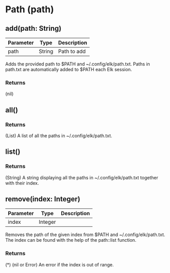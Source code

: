 # Path (path)
## add(path: String)

| Parameter | Type   | Description |
| --------- | ------ | ----------- |
| path      | String | Path to add |

Adds the provided path to $PATH and ~/.config/elk/path.txt.
Paths in path.txt are automatically added to $PATH each Elk session.

### Returns

(nil)

## all()

### Returns

(List) A list of all the paths in ~/.config/elk/path.txt.

## list()

### Returns

(String) A string displaying all the paths in ~/.config/elk/path.txt together with their index.

## remove(index: Integer)

| Parameter | Type    | Description |
| --------- | ------- | ----------- |
| index     | Integer |             |

Removes the path of the given index from $PATH and ~/.config/elk/path.txt. The index can be found with the help of the path::list function.

### Returns

(*) (nil or Error) An error if the index is out of range.

